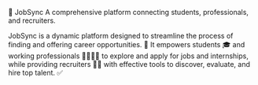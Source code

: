 🔗 JobSync
A comprehensive platform connecting students, professionals, and recruiters.

JobSync is a dynamic platform designed to streamline the process of finding and offering career opportunities. 🎯 It empowers students 🎓 and working professionals 👩‍💼👨‍💼 to explore and apply for jobs and internships, while providing recruiters 🧑‍💼 with effective tools to discover, evaluate, and hire top talent. ✅
